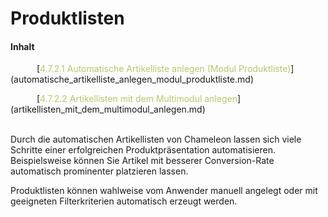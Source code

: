 # Produktlisten

#### Inhalt

<p style="text-indent: 3em;">[<span style="color:#B7C66E">4.7.2.1 Automatische Artikelliste anlegen (Modul Produktliste)</span>](automatische_artikelliste_anlegen_modul_produktliste.md)

<p style="text-indent: 3em;">[<span style="color:#B7C66E">4.7.2.2 Artikellisten mit dem Multimodul anlegen</span>](artikellisten_mit_dem_multimodul_anlegen.md)

<br>

<br/>

Durch die automatischen Artikellisten von Chameleon lassen sich viele Schritte einer erfolgreichen Produktpräsentation automatisieren. Beispielsweise können Sie Artikel mit besserer Conversion-Rate automatisch prominenter platzieren lassen.

Produktlisten können wahlweise vom Anwender manuell angelegt oder mit geeigneten Filterkriterien automatisch erzeugt werden.
